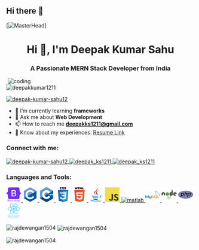 ## Hi there 👋

<!--
**deepakkumar1211/deepakkumar1211** is a ✨ _special_ ✨ repository because its `README.md` (this file) appears on your GitHub profile.

Here are some ideas to get you started:

- 🔭 I’m currently working on ...
- 🌱 I’m currently learning ...
- 👯 I’m looking to collaborate on ...
- 🤔 I’m looking for help with ...
- 💬 Ask me about ...
- 📫 How to reach me: ...
- 😄 Pronouns: ...
- ⚡ Fun fact: ...
-->

[![MasterHead](https://www.shootdartsolutions.com/img/service/web-design.gif)]

<h1 align="center">Hi 👋, I'm Deepak Kumar Sahu</h1>
<h3 align="center">A Passionate MERN Stack Developer from India</h3>
<img align="right" alt="coding" width="500" src="https://media3.giphy.com/media/Y4ak9Ki2GZCbJxAnJD/giphy.gif?cid=790b76116552c3d7b6c34e1cc630e594df904354af8528ba&rid=giphy.gif&ct=g">

<p align="left"> 
  <img src="https://komarev.com/ghpvc/?username=deepakkumar1211&label=Profile%20views&color=0e75b6&style=flat" alt="deepakkumar1211" />
</p>

<p align="left">
  <a href="https://www.linkedin.com/in/deepak-kumar-sahu12/" target="blank">
    <img src="https://img.shields.io/twitter/follow/rajdewa01010406?logo=twitter&style=for-the-badge" alt="deepak-kumar-sahu12" />
  </a>
</p>

- 🌱 I’m currently learning **frameworks**
- 💬 Ask me about **Web Development**
- 📫 How to reach me **deepakks1211@gmail.com**
- 📄 Know about my experiences: 
  [Resume Link](https://drive.google.com/file/d/160qsc5TvFM7hViNd_n3XA6ZB1OPxo0Uc/view?usp=drivesdk)

<h3 align="left">Connect with me:</h3>
<p align="left">
  <a href="https://linkedin.com/in/deepak-kumar-sahu12/" target="blank">
    <img align="center" src="https://raw.githubusercontent.com/rahuldkjain/github-profile-readme-generator/master/src/images/icons/Social/linked-in-alt.svg" alt="deepak-kumar-sahu12" height="30" width="40" />
  </a>
  <a href="https://instagram.com/deepak_ks1211" target="blank">
    <img align="center" src="https://raw.githubusercontent.com/rahuldkjain/github-profile-readme-generator/master/src/images/icons/Social/instagram.svg" alt="deepak_ks1211" height="30" width="40" />
  </a>
  <a href="https://www.codechef.com/users/deepak_ks1211" target="blank">
    <img align="center" src="https://cdn.jsdelivr.net/npm/simple-icons@3.1.0/icons/codechef.svg" alt="deepak_ks1211" height="30" width="40" />
  </a>
</p>

<h3 align="left">Languages and Tools:</h3>
<p align="left">
  <a href="https://getbootstrap.com" target="_blank" rel="noreferrer">
    <img src="https://raw.githubusercontent.com/devicons/devicon/master/icons/bootstrap/bootstrap-plain-wordmark.svg" alt="bootstrap" width="40" height="40" />
  </a>
  <a href="https://www.cprogramming.com/" target="_blank" rel="noreferrer">
    <img src="https://raw.githubusercontent.com/devicons/devicon/master/icons/c/c-original.svg" alt="c" width="40" height="40" />
  </a>
  <a href="https://www.w3schools.com/cpp/" target="_blank" rel="noreferrer">
    <img src="https://raw.githubusercontent.com/devicons/devicon/master/icons/cplusplus/cplusplus-original.svg" alt="cplusplus" width="40" height="40" />
  </a>
  <a href="https://www.w3schools.com/css/" target="_blank" rel="noreferrer">
    <img src="https://raw.githubusercontent.com/devicons/devicon/master/icons/css3/css3-original-wordmark.svg" alt="css3" width="40" height="40" />
  </a>
  <a href="https://www.w3.org/html/" target="_blank" rel="noreferrer">
    <img src="https://raw.githubusercontent.com/devicons/devicon/master/icons/html5/html5-original-wordmark.svg" alt="html5" width="40" height="40" />
  </a>
  <a href="https://www.java.com" target="_blank" rel="noreferrer">
    <img src="https://raw.githubusercontent.com/devicons/devicon/master/icons/java/java-original.svg" alt="java" width="40" height="40" />
  </a>
  <a href="https://developer.mozilla.org/en-US/docs/Web/JavaScript" target="_blank" rel="noreferrer">
    <img src="https://raw.githubusercontent.com/devicons/devicon/master/icons/javascript/javascript-original.svg" alt="javascript" width="40" height="40" />
  </a>
  <a href="https://www.mathworks.com/" target="_blank" rel="noreferrer">
    <img src="https://upload.wikimedia.org/wikipedia/commons/2/21/Matlab_Logo.png" alt="matlab" width="40" height="40" />
  </a>
  <a href="https://www.mysql.com/" target="_blank" rel="noreferrer">
    <img src="https://raw.githubusercontent.com/devicons/devicon/master/icons/mysql/mysql-original-wordmark.svg" alt="mysql" width="40" height="40" />
  </a>
  <a href="https://nodejs.org" target="_blank" rel="noreferrer">
    <img src="https://raw.githubusercontent.com/devicons/devicon/master/icons/nodejs/nodejs-original-wordmark.svg" alt="nodejs" width="40" height="40" />
  </a>
  <a href="https://www.php.net" target="_blank" rel="noreferrer">
    <img src="https://raw.githubusercontent.com/devicons/devicon/master/icons/php/php-original.svg" alt="php" width="40" height="40" />
  </a>
  <a href="https://reactjs.org/" target="_blank" rel="noreferrer">
    <img src="https://raw.githubusercontent.com/devicons/devicon/master/icons/react/react-original-wordmark.svg" alt="react" width="40" height="40" />
  </a>
</p>

<p>
  <img align="left" src="https://github-readme-stats.vercel.app/api/top-langs?username=rajdewangan1504&show_icons=true&locale=en&layout=compact" alt="rajdewangan1504" />
</p>

<p>
  &nbsp;<img align="center" src="https://github-readme-stats.vercel.app/api?username=rajdewangan1504&show_icons=true&locale=en" alt="rajdewangan1504" />
</p>

<p>
  <img align="center" src="https://github-readme-streak-stats.herokuapp.com/?user=rajdewangan1504&" alt="rajdewangan1504" />
</p>
